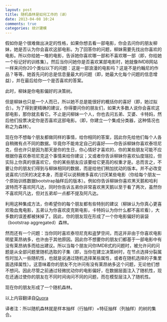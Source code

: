 ```yaml
---
layout: post
title: 随机森林是如何工作的（译）
date: 2013-04-08 10:24
comments: true
categories: 统计建模
---
```


假如你是个很难做出决定的性格，如果你想去看一部电影，你会去问你的朋友柳妹，她是否认为你会喜欢这部电影。为了回答你的问题，柳妹需要先找出你喜欢的电影。所以你给她一堆的电影，告诉她你喜欢哪一部和不喜欢哪一部（即，你给她一个标记好的训练集）。然后当你问她你是否喜欢某部电影时，她就像IMDB网站一样来问你20个类似以下的问题：这是一部浪漫的电影吗？这是不是约翰尼的作品？等等。她首先问的总是信息量最大的问题（即，她最大化每个问题的信息增益），并在最后给你一个是否喜欢的答案。

此时，柳妹是你电影偏好的决策树。

但是柳妹也只是一个人而已，所以她不总是能很好的概括你的喜好（即，她过拟合）。为了得到更精确的建议，你得要问你的朋友们，如果大多数人说你会喜欢这部电影，那你就去看它。不止是问柳妹一个人，你也去问五弟、艾婆、卡特妈，然后他们投票决定你是否喜欢这部电影。（即，你建立一个集成分类器，这种情况也称之为森林）。

现在你不想每个朋友都做同样的事情，给你相同的答案，因此你先给他们每个人各自稍微有点不同的数据。毕竟你不能肯定自己的喜好——你告诉柳妹你喜欢泰坦尼克，但也许只是因为那天是你的生日，你心情好才喜欢的，你的某些朋友可能不应根据你喜欢泰坦尼克这个事情来给你建议；又或者你告诉柳妹你喜欢仙度瑞拉，但实际上你真的很喜欢它，你的某些朋友应该要给它更高的权重才是。总而言之，不要让你的朋友们得到与柳妹相同的数据，而是给他们稍加扰动的版本。并不必改变说喜欢/讨厌的决定本身，而是可以说稍微多喜欢/讨厌某些电影（你给每个朋友一个原始训练数据bootstrap抽样后的版本）。例如你告诉柳妹你喜欢黑天鹅和哈利波特而不喜欢阿凡达，同时你告诉五弟你非常喜欢黑天鹅以至于看了两次，虽然你不喜欢阿凡达，但对五弟却一点都不提及阿凡达。

利用这种集成方法，你希望你的每个朋友都有些特别的建议（柳妹认为你真心更喜欢吸血鬼电影，五弟认为你喜欢皮克斯电影，卡特妈认为你什么都不喜欢看），大多数的误差都被抹掉了。因此，你的朋友现在形成了一个你电影偏好的装袋（bootstrap aggregated）森林。

然而还有一个问题：当你同时喜欢泰坦尼克和盗梦空间，而这并非由于你喜欢电影明星莱昂纳多，也许由于其他原因。因此你不想要你的朋友们都基于一部电影中有没有莱昂纳多而给出建议。所以当每个朋友问你IMDB式的问题时，被允许问的问题是从全部问题里随机选取的子集（即，当你在建立决策树时，在节点选择分裂属性时加入一些随机性，也就是说通过随机选择某些属性，或者在随机选择的子集里面选择属性）。这意味着你的朋友不允许问有没有莱昂纳多这个问题，无论他们想不想问。因此尽管之前通过轻微扰动你的电影偏好，在数据层面注入了随机性，现在还通过使你的朋友在不同时间询问不同的问题，而在模型层注入了随机性。

现在你的朋友形成了一个随机森林。

以上内容翻译自<a href="http://www.quora.com/Machine-Learning/How-do-random-forests-work-in-laymans-terms#ans386056">Quora</a>

译者注：所以随机森林就是样本抽样（行抽样）+特征抽样（列抽样）的树的集合。

